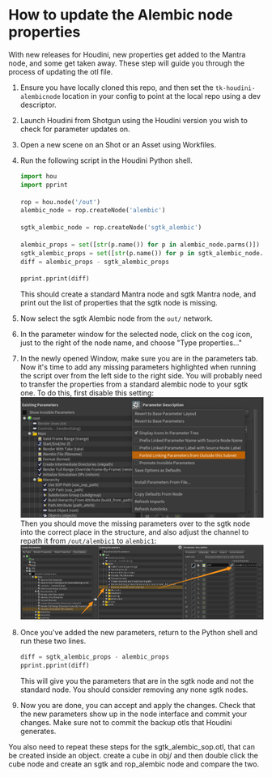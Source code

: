 # How to update the Alembic node properties

With new releases for Houdini, new properties get added to the Mantra node, and some get taken away.
These step will guide you through the process of updating the otl file.

1. Ensure you have locally cloned this repo, and then set the `tk-houdini-alembicnode` location in your config to point at the local repo using a dev descriptor.

2. Launch Houdini from Shotgun using the Houdini version you wish to check for parameter updates on.

3. Open a new scene on an Shot or an Asset using Workfiles.

4. Run the following script in the Houdini Python shell.
    ```python
    import hou
    import pprint

    rop = hou.node('/out')
    alembic_node = rop.createNode('alembic')

    sgtk_alembic_node = rop.createNode('sgtk_alembic')

    alembic_props = set([str(p.name()) for p in alembic_node.parms()])
    sgtk_alembic_props = set([str(p.name()) for p in sgtk_alembic_node.parms()])
    diff = alembic_props - sgtk_alembic_props

    pprint.pprint(diff)
    ```
    This should create a standard Mantra node and sgtk Mantra node, and print out the list of properties that the sgtk node is missing.

5. Now select the sgtk Alembic node from the `out/` network.

6. In the parameter window for the selected node, click on the cog icon, just to the right of the node name, and choose "Type properties..."

7. In the newly opened Window, make sure you are in the parameters tab. Now it's time to add any missing parameters
highlighted when running the script over from the left side to the right side. You will probably need to transfer the properties from a standard alembic node to your sgtk one. To do this, first disable this setting:
![](forbid_linking.png)
Then you should move the missing parameters over to the sgtk node into the correct place in the structure, and also adjust the channel to repath it from `/out/alembic1` to `alembic1`:
![](move_parameter.png)

8. Once you've added the new parameters, return to the Python shell and run these two lines.
    ```python
    diff = sgtk_alembic_props - alembic_props
    pprint.pprint(diff)
    ```
    This will give you the parameters that are in the sgtk node and not the standard node. You should consider removing any none sgtk nodes.

9. Now you are done, you can accept and apply the changes. Check that the new parameters show up in the node interface and commit your changes. Make sure not to commit the backup otls that Houdini generates.

You also need to repeat these steps for the sgtk_alembic_sop.otl, that can be created inside an object.
create a cube in obj/ and then double click the cube node and create an sgtk and rop_alembic node and compare the two.
